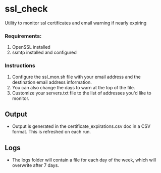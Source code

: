# ssl_check
Utility to monitor ssl certificates and email warning if nearly expiring

### Requirements:
1. OpenSSL installed
2. ssmtp installed and configured

### Instructions
1. Configure the ssl_mon.sh file with your email address and the destination email address information.
2. You can also change the days to warn at the top of the file.
3. Customize your servers.txt file to the list of addresses you'd like to monitor.

## Output
- Output is generated in the certificate_expirations.csv doc in a CSV format.  This is refreshed on each run.

## Logs
- The logs folder will contain a file for each day of the week, which will overwrite after 7 days.

